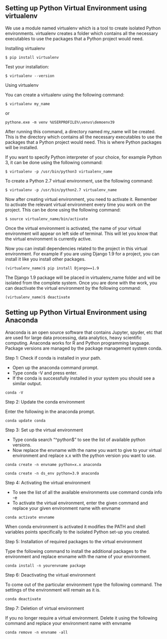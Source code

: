 ## Setting up Python Virtual Environment using virtualenv

We use a module named virtualenv which is a tool to create isolated Python environments. virtualenv creates a folder which contains all the necessary executables to use the packages that a Python project would need.

Installing virtualenv
```
$ pip install virtualenv
```

Test your installation:
```
$ virtualenv --version
```

Using virtualenv

You can create a virtualenv using the following command:
```
$ virtualenv my_name
```

or 

```
pythone.exe -m venv %USERPROFILE%\venvs\demoenv39
```

After running this command, a directory named my_name will be created. This is the directory which contains all the necessary executables to use the packages that a Python project would need. This is where Python packages will be installed.

If you want to specify Python interpreter of your choice, for example Python 3, it can be done using the following command:
```
$ virtualenv -p /usr/bin/python3 virtualenv_name
```

To create a Python 2.7 virtual environment, use the following command:
```
$ virtualenv -p /usr/bin/python2.7 virtualenv_name
```

Now after creating virtual environment, you need to activate it. Remember to activate the relevant virtual environment every time you work on the project. This can be done using the following command:
```
$ source virtualenv_name/bin/activate
```

Once the virtual environment is activated, the name of your virtual environment will appear on left side of terminal. This will let you know that the virtual environment is currently active.

Now you can install dependencies related to the project in this virtual environment. For example if you are using Django 1.9 for a project, you can install it like you install other packages.

```
(virtualenv_name)$ pip install Django==1.9
```

The Django 1.9 package will be placed in virtualenv_name folder and will be isolated from the complete system.
Once you are done with the work, you can deactivate the virtual environment by the following command:

```
(virtualenv_name)$ deactivate
```

## Setting up Python Virtual Environment using Anaconda


Anaconda is an open source software that contains Jupyter, spyder, etc that are used for large data processing, data analytics, heavy scientific computing. Anaconda works for R and Python programming language. Package versions are managed by the package management system conda. 

Step 1: Check if conda is installed in your path.

* Open up the anaconda command prompt.
* Type conda -V  and press enter.
* If the conda is successfully installed in your system you should see a similar output.
```
conda -V
```

Step 2: Update the conda environment 

Enter the following in the anaconda prompt.
```
conda update conda
```

Step 3: Set up the virtual environment

* Type conda search “^python$”  to see the list of available python versions.
* Now replace the envname with the name you want to give to your virtual environment and replace x.x with the python version you want to use.
```
conda create -n envname python=x.x anaconda
```

```
conda create -n ds_env python=3.9 anaconda
```

Step 4: Activating the virtual environment

* To see the list of all the available environments use command conda info -e
* To activate the virtual environment, enter the given command and replace your given environment name with envname
```
conda activate envname
```

When conda environment is activated it modifies the PATH and shell variables points specifically to the isolated Python set-up you created.


Step 5: Installation of required packages to the virtual environment

Type the following command to install the additional packages to the environment and replace envname with the name of your environment.
```
conda install -n yourenvname package
```

Step 6: Deactivating the virtual environment

To come out of the particular environment type the following command. The settings of the environment will remain as it is.
```
conda deactivate
```

Step 7: Deletion of virtual environment

If you no longer require a virtual environment. Delete it using the following command and replace your environment name with envname
```
conda remove -n envname -all
```

